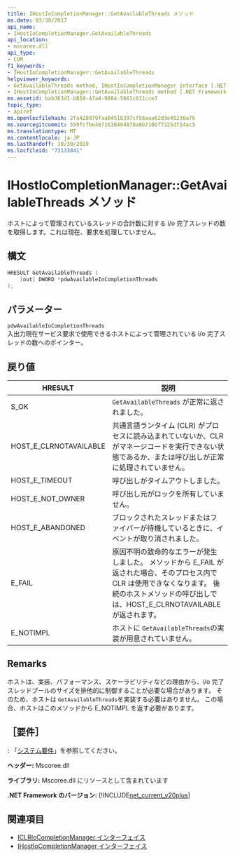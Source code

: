 ```yaml
---
title: IHostIoCompletionManager::GetAvailableThreads メソッド
ms.date: 03/30/2017
api_name:
- IHostIoCompletionManager.GetAvailableThreads
api_location:
- mscoree.dll
api_type:
- COM
f1_keywords:
- IHostIoCompletionManager::GetAvailableThreads
helpviewer_keywords:
- GetAvailableThreads method, IHostIoCompletionManager interface [.NET Framework hosting]
- IHostIoCompletionManager::GetAvailableThreads method [.NET Framework hosting]
ms.assetid: bab363d1-b859-47a4-9884-5661c611cce7
topic_type:
- apiref
ms.openlocfilehash: 2fa429979faa04518397cf58aaa62d3e45230a76
ms.sourcegitcommit: 559fcfbe4871636494870a8b716bf7325df34ac5
ms.translationtype: MT
ms.contentlocale: ja-JP
ms.lasthandoff: 10/30/2019
ms.locfileid: "73133841"
---
```

# <a name="ihostiocompletionmanagergetavailablethreads-method"></a>IHostIoCompletionManager::GetAvailableThreads メソッド
ホストによって管理されているスレッドの合計数に対する i/o 完了スレッドの数を取得します。これは現在、要求を処理していません。  
  
## <a name="syntax"></a>構文  
  
```cpp  
HRESULT GetAvailableThreads (  
    [out] DWORD *pdwAvailableIoCompletionThreads  
);  
```  
  
## <a name="parameters"></a>パラメーター  
 `pdwAvailableIoCompletionThreads`  
 入出力現在サービス要求で使用できるホストによって管理されている i/o 完了スレッドの数へのポインター。  
  
## <a name="return-value"></a>戻り値  
  
|HRESULT|説明|  
|-------------|-----------------|  
|S_OK|`GetAvailableThreads` が正常に返されました。|  
|HOST_E_CLRNOTAVAILABLE|共通言語ランタイム (CLR) がプロセスに読み込まれていないか、CLR がマネージコードを実行できない状態であるか、または呼び出しが正常に処理されていません。|  
|HOST_E_TIMEOUT|呼び出しがタイムアウトしました。|  
|HOST_E_NOT_OWNER|呼び出し元がロックを所有していません。|  
|HOST_E_ABANDONED|ブロックされたスレッドまたはファイバーが待機しているときに、イベントが取り消されました。|  
|E_FAIL|原因不明の致命的なエラーが発生しました。 メソッドから E_FAIL が返された場合、そのプロセス内で CLR は使用できなくなります。 後続のホストメソッドの呼び出しでは、HOST_E_CLRNOTAVAILABLE が返されます。|  
|E_NOTIMPL|ホストに `GetAvailableThreads`の実装が用意されていません。|  
  
## <a name="remarks"></a>Remarks  
 ホストは、実装、パフォーマンス、スケーラビリティなどの理由から、i/o 完了スレッドプールのサイズを排他的に制御することが必要な場合があります。 そのため、ホストは `GetAvailableThreads`を実装する必要はありません。 この場合、ホストはこのメソッドから E_NOTIMPL を返す必要があります。  
  
## <a name="requirements"></a>［要件］  
 **:** 「[システム要件](../../../../docs/framework/get-started/system-requirements.md)」を参照してください。  
  
 **ヘッダー:** Mscoree.dll  
  
 **ライブラリ:** Mscoree.dll にリソースとして含まれています  
  
 **.NET Framework のバージョン:** [!INCLUDE[net_current_v20plus](../../../../includes/net-current-v20plus-md.md)]  
  
## <a name="see-also"></a>関連項目

- [ICLRIoCompletionManager インターフェイス](../../../../docs/framework/unmanaged-api/hosting/iclriocompletionmanager-interface.md)
- [IHostIoCompletionManager インターフェイス](../../../../docs/framework/unmanaged-api/hosting/ihostiocompletionmanager-interface.md)
